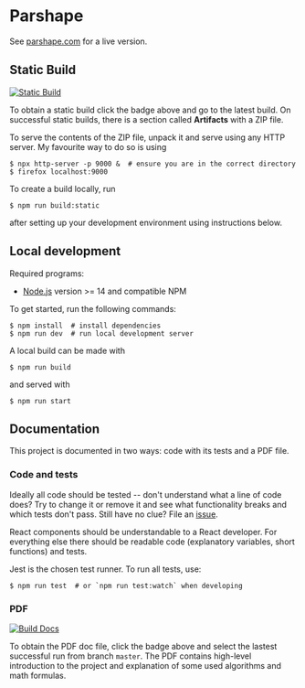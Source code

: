 # Parshape

See [parshape.com](https://parshape.com) for a live version.

## Static Build

[![Static Build](https://github.com/tmscer/parshape/actions/workflows/static-build.yml/badge.svg?branch=master)](https://github.com/tmscer/parshape/actions/workflows/static-build.yml)

To obtain a static build click the badge above and
go to the latest build. On successful static builds, there is a section called **Artifacts**
with a ZIP file.

To serve the contents of the ZIP file, unpack it and serve using any HTTP server.
My favourite way to do so is using

```console
$ npx http-server -p 9000 &  # ensure you are in the correct directory
$ firefox localhost:9000
```

To create a build locally, run

```console
$ npm run build:static
```

after setting up your development environment using instructions below.

## Local development

Required programs:

- [Node.js](https://nodejs.org/en/download/) version >= 14 and compatible NPM

To get started, run the following commands:

```console
$ npm install  # install dependencies
$ npm run dev  # run local development server
```

A local build can be made with

```console
$ npm run build
```

and served with

```console
$ npm run start
```

## Documentation

This project is documented in two ways: code with its tests and a PDF file.

### Code and tests

Ideally all code should be tested -- don't understand what a line
of code does? Try to change it or remove it and see what functionality breaks
and which tests don't pass. Still have no clue? File an [issue](https://github.com/tmscer/parshape/issues/new).

React components should be understandable to a React developer. For everything
else there should be readable code (explanatory variables, short functions) and tests.

Jest is the chosen test runner. To run all tests, use:

```console
$ npm run test  # or `npm run test:watch` when developing
```

### PDF

[![Build Docs](https://github.com/tmscer/parshape/actions/workflows/docs.yml/badge.svg)](https://github.com/tmscer/parshape/actions/workflows/docs.yml)

To obtain the PDF doc file, click the badge above and select the lastest successful run from branch `master`.
The PDF contains high-level introduction to the project and explanation of some used
algorithms and math formulas.
